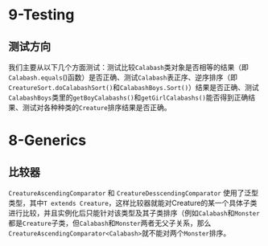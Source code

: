 # 9-Testing

## 测试方向

我们主要从以下几个方面测试：测试比较`Calabash`类对象是否相等的结果（即`Calabash.equals`()函数）是否正确、测试`Calabash`表正序、逆序排序（即`CreatureSort.doCalabashSort()`和`CalabashBoys.Sort()`）结果是否正确、测试`CalabashBoys`类里的`getBoyCalabashs()`和`getGirlCalabashs()`能否得到正确结果、测试对各种种类的`Creature`排序结果是否正确。



# 8-Generics

## 比较器

`CreatureAscendingComparator` 和 `CreatureDesscendingComparator` 使用了泛型类型，其中`T extends Creature`，这样比较器就能对Creature的某一个具体子类进行比较，并且实例化后只能针对该类型及其子类排序（例如`Calabash`和`Monster`都是`Creature`子类，但`Calabash`和`Monster`两者无父子关系，那么`CreatureAscendingComparator<Calabash>`就不能对两个`Monster`排序。